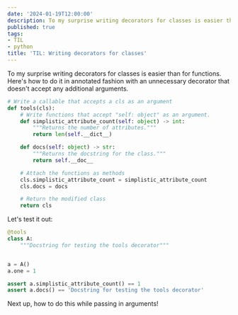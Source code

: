 ```yaml
---
date: '2024-01-19T12:00:00'
description: To my surprise writing decorators for classes is easier than for functions.
published: true
tags:
- TIL
- python
title: 'TIL: Writing decorators for classes'
---
```


To my surprise writing decorators for classes is easier than for functions. Here's how to do it in annotated fashion with an unnecessary decorator that doesn't accept any additional arguments.

```python
# Write a callable that accepts a cls as an argument 
def tools(cls):
    # Write functions that accept "self: object" as an argument.
    def simplistic_attribute_count(self: object) -> int:
        """Returns the number of attributes."""
        return len(self.__dict__)

    def docs(self: object) -> str:
        """Returns the docstring for the class."""
        return self.__doc__

    # Attach the functions as methods
    cls.simplistic_attribute_count = simplistic_attribute_count
    cls.docs = docs

    # Return the modified class
    return cls
```

Let's test it out:

```python
@tools
class A:
    """Docstring for testing the tools decorator"""


a = A()
a.one = 1

assert a.simplistic_attribute_count() == 1
assert a.docs() == 'Docstring for testing the tools decorator'
```

Next up, how to do this while passing in arguments!